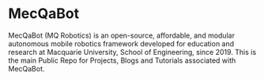 # MecQaBot
MecQaBot (MQ Robotics) is an open-source, affordable, and modular autonomous mobile robotics framework developed for education and research at Macquarie University, School of Engineering, since 2019. This is the main Public Repo for Projects, Blogs and Tutorials associated with MecQaBot.
